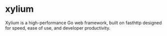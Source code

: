 # xylium
Xylium is a high-performance Go web framework, built on fasthttp designed for speed, ease of use, and developer productivity.
